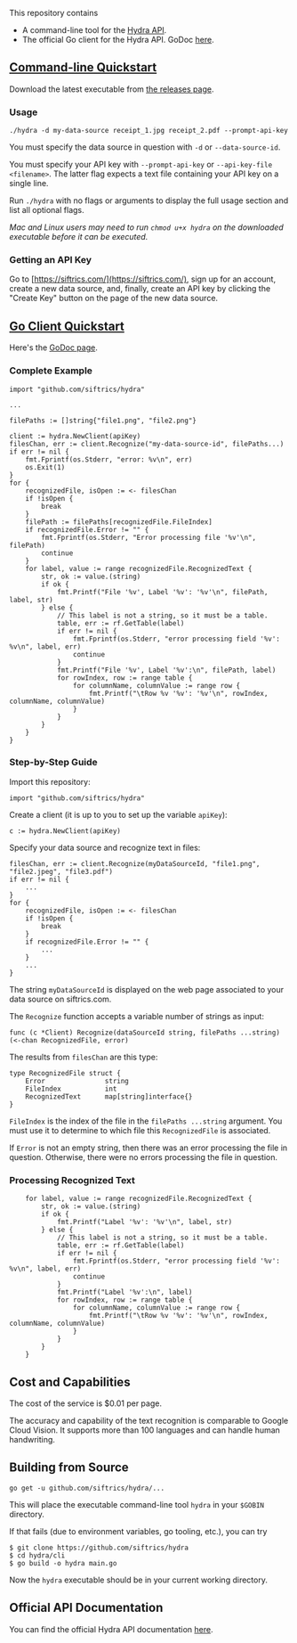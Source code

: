 This repository contains

- A command-line tool for the [Hydra API](https://siftrics.com/).
- The official Go client for the Hydra API. GoDoc [here](https://godoc.org/github.com/siftrics/hydra).

## [Command-line Quickstart](#command-line-quickstart)

Download the latest executable from [the releases page](https://github.com/siftrics/hydra/releases).

### Usage

```
./hydra -d my-data-source receipt_1.jpg receipt_2.pdf --prompt-api-key
```

You must specify the data source in question with `-d` or `--data-source-id`.

You must specify your API key with `--prompt-api-key` or `--api-key-file <filename>`. The latter flag expects a text file containing your API key on a single line.

Run `./hydra` with no flags or arguments to display the full usage section and list all optional flags.

_Mac and Linux users may need to run `chmod u+x hydra` on the downloaded executable before it can be executed._

### Getting an API Key

Go to [https://siftrics.com/](https://siftrics.com/), sign up for an account, create a new data source, and, finally, create an API key by clicking the "Create Key" button on the page of the new data source.

## [Go Client Quickstart](#go-client-quickstart)

Here's the [GoDoc page](https://godoc.org/github.com/siftrics/hydra).

### Complete Example

```
import "github.com/siftrics/hydra"

...

filePaths := []string{"file1.png", "file2.png"}

client := hydra.NewClient(apiKey)
filesChan, err := client.Recognize("my-data-source-id", filePaths...)
if err != nil {
    fmt.Fprintf(os.Stderr, "error: %v\n", err)
    os.Exit(1)
}
for {
    recognizedFile, isOpen := <- filesChan
    if !isOpen {
        break
    }
    filePath := filePaths[recognizedFile.FileIndex]
    if recognizedFile.Error != "" {
        fmt.Fprintf(os.Stderr, "Error processing file '%v'\n", filePath)
        continue
    }
    for label, value := range recognizedFile.RecognizedText {
        str, ok := value.(string)
        if ok {
            fmt.Printf("File '%v', Label '%v': '%v'\n", filePath, label, str)
        } else {
            // This label is not a string, so it must be a table.
            table, err := rf.GetTable(label)
            if err != nil {
                fmt.Fprintf(os.Stderr, "error processing field '%v': %v\n", label, err)
                continue
            }
            fmt.Printf("File '%v', Label '%v':\n", filePath, label)
            for rowIndex, row := range table {
                for columnName, columnValue := range row {
                    fmt.Printf("\tRow %v '%v': '%v'\n", rowIndex, columnName, columnValue)
                }
            }
        }
    }
}
```

### Step-by-Step Guide

Import this repository:

```
import "github.com/siftrics/hydra"
```

Create a client (it is up to you to set up the variable `apiKey`):

```
c := hydra.NewClient(apiKey)
```

Specify your data source and recognize text in files:

```
filesChan, err := client.Recognize(myDataSourceId, "file1.png", "file2.jpeg", "file3.pdf")
if err != nil {
    ...
}
for {
    recognizedFile, isOpen := <- filesChan
    if !isOpen {
        break
    }
    if recognizedFile.Error != "" {
        ...
    }
    ...
}
```

The string `myDataSourceId` is displayed on the web page associated to your data source on siftrics.com.

The `Recognize` function accepts a variable number of strings as input:

```
func (c *Client) Recognize(dataSourceId string, filePaths ...string) (<-chan RecognizedFile, error)
```

The results from `filesChan` are this type:

```
type RecognizedFile struct {
	Error               string
	FileIndex           int
	RecognizedText      map[string]interface{}
}
```

`FileIndex` is the index of the file in the `filePaths ...string` argument. You must use it to determine to which file this `RecognizedFile` is associated.

If `Error` is not an empty string, then there was an error processing the file in question. Otherwise, there were no errors processing the file in question.


### Processing Recognized Text

```
    for label, value := range recognizedFile.RecognizedText {
        str, ok := value.(string)
        if ok {
            fmt.Printf("Label '%v': '%v'\n", label, str)
        } else {
            // This label is not a string, so it must be a table.
            table, err := rf.GetTable(label)
            if err != nil {
                fmt.Fprintf(os.Stderr, "error processing field '%v': %v\n", label, err)
                continue
            }
            fmt.Printf("Label '%v':\n", label)
            for rowIndex, row := range table {
                for columnName, columnValue := range row {
                    fmt.Printf("\tRow %v '%v': '%v'\n", rowIndex, columnName, columnValue)
                }
            }
        }
    }
```

## Cost and Capabilities

The cost of the service is $0.01 per page.

The accuracy and capability of the text recognition is comparable to Google Cloud Vision. It supports more than 100 languages and can handle human handwriting.

## Building from Source

```
go get -u github.com/siftrics/hydra/...
```

This will place the executable command-line tool `hydra` in your `$GOBIN` directory.

If that fails (due to environment variables, go tooling, etc.), you can try

```
$ git clone https://github.com/siftrics/hydra
$ cd hydra/cli
$ go build -o hydra main.go
```

Now the `hydra` executable should be in your current working directory.

## Official API Documentation

You can find the official Hydra API documentation [here](https://siftrics.com/docs/hydra.html).
